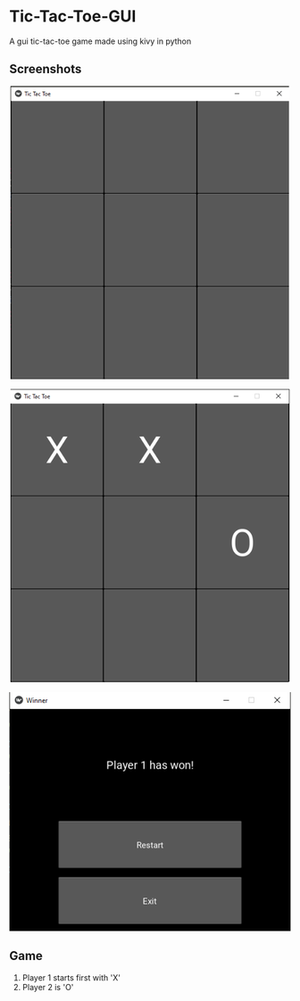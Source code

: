 # Tic-Tac-Toe-GUI
A gui tic-tac-toe game made using kivy in python
## Screenshots
<p align="center">
<img width=500 src="/images/empty_board.png">
</p>

<p align="center">
<img width=500 src="/images/board.png">
</p>

<p align="center">
<img width=600 src="/images/winn.png">
</p>

## Game
1. Player 1 starts first with 'X'
2. Player 2 is 'O'

